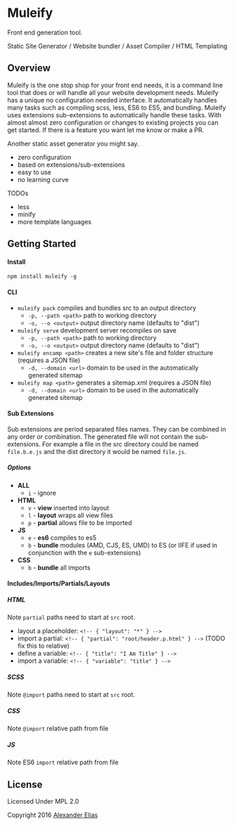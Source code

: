# Muleify #

Front end generation tool.

Static Site Generator / Website bundler / Asset Compiler / HTML Templating


## Overview ##
Muleify is the one stop shop for your front end needs, it is a command line tool that does or will handle all your website development needs. Muleify has a unique no configuration needed interface. It automatically handles many tasks such as compiling scss, less, ES6 to ES5, and bundling. Muleify uses extensions sub-extensions to automatically handle these tasks. With almost almost zero configuration or changes to existing projects you can get started. If there is a feature you want let me know or make a PR.

Another static asset generator you might say.
- zero configuration
- based on extensions/sub-extensions
- easy to use
- no learning curve

TODOs
- less
- minify
- more template languages

## Getting Started ##

#### Install ####
`npm install muleify -g`


#### CLI ####
- `muleify pack` compiles and bundles src to an output directory
	- `-p, --path <path>` path to working directory
	- `-o, --o <output>` output directory name (defaults to "dist")
- `muleify serve` development server recompiles on save
	- `-p, --path <path>` path to working directory
	- `-o, --o <output>` output directory name (defaults to "dist")
- `muleify encamp <path>` creates a new site's file and folder structure (requires a JSON file)
	- `-d, --domain <url>` domain to be used in the automatically generated sitemap
- `muleify map <path>` generates a sitemap.xml (requires a JSON file)
	- `-d, --domain <url>` domain to be used in the automatically generated sitemap


#### Sub Extensions ####
Sub extensions are period separated files names. They can be combined in any order or combination. The generated file will not contain the sub-extensions. For example a file in the src directory could be named `file.b.e.js` and the dist directory it would be named `file.js`.

##### Options #####
- **ALL**
	- `i` - ignore
- **HTML**
	- `v` - **view** inserted into layout
	- `l` - **layout** wraps all view files
	- `p` - **partial** allows file to be imported
- **JS**
	- `e` - **es6** compiles to es5
	- `b` - **bundle** modules (AMD, CJS, ES, UMD) to ES (or IIFE if used in conjunction with the `e` sub-extensions)
- **CSS**
	- `b` - **bundle** all imports

#### Includes/Imports/Partials/Layouts ####

##### HTML #####
Note `partial` paths need to start at `src` root.

- layout a placeholder: `<!-- { "layout": "*" } -->`
- import a partial: `<!-- { "partial": "root/header.p.html" } -->` (TODO fix this to relative)
- define a variable: `<!-- { "title": "I Am Title" } -->`
- import a variable: `<!-- { "variable": "title" } -->`

##### SCSS #####
Note `@import` paths need to start at `src` root.

##### CSS #####
Note `@import` relative path from file

##### JS #####
Note ES6 `import` relative path from file


## License ##
Licensed Under MPL 2.0

Copyright 2016 [Alexander Elias](https://github.com/AlexanderElias/)
